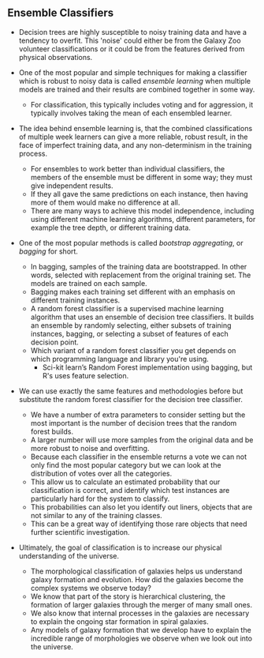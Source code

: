 ## Ensemble Classifiers

* Decision trees are highly susceptible to noisy training data and have a tendency to overfit. This 'noise' could either be from the Galaxy Zoo volunteer classifications or it could be from the features derived from physical observations.

* One of the most popular and simple techniques for making a classifier which is robust to noisy data is called _ensemble learning_ when multiple models are trained and their results are combined together in some way.
    - For classification, this typically includes voting and for aggression, it typically involves taking the mean of each ensembled learner. 

* The idea behind ensemble learning is, that the combined classifications of multiple week learners can give a more reliable, robust result, in the face of imperfect training data, and any non-determinism in the training process.
    - For ensembles to work better than individual classifiers, the members of the ensemble must be different in some way; they must give independent results.
    - If they all gave the same predictions on each instance, then having more of them would make no difference at all.
    - There are many ways to achieve this model independence, including using different machine learning algorithms, different parameters, for example the tree depth, or different training data.

* One of the most popular methods is called _bootstrap aggregating_, or _bagging_ for short. 
    - In bagging, samples of the training data are bootstrapped. In other words, selected with replacement from the original training set. The models are trained on each sample. 
    - Bagging makes each training set different with an emphasis on different training instances.
    - A random forest classifier is a supervised machine learning algorithm that uses an ensemble of decision tree classifiers. It builds an ensemble by randomly selecting, either subsets of training instances, bagging, or selecting a subset of features of each decision point.
    - Which variant of a random forest classifier you get depends on which programming language and library you're using.
        - Sci-kit learn’s Random Forest implementation using bagging, but R's uses feature selection.

* We can use exactly the same features and methodologies before but substitute the random forest classifier for the decision tree classifier.
    - We have a number of extra parameters to consider setting but the most important is the number of decision trees that the random forest builds.
    - A larger number will use more samples from the original data and be more robust to noise and overfitting. 
    - Because each classifier in the ensemble returns a vote we can not only find the most popular category but we can look at the distribution of votes over all the categories.
    - This allow us to calculate an estimated probability that our classification is correct, and identify which test instances are particularly hard for the system to classify.
    - This probabilities can also let you identify out liners, objects that are not similar to any of the training classes.
    - This can be a great way of identifying those rare objects that need further scientific investigation. 

* Ultimately, the goal of classification is to increase our
physical understanding of the universe. 
    - The morphological classification of galaxies helps us understand galaxy formation and evolution. How did the galaxies become the complex systems we observe today?
    - We know that part of the story is hierarchical clustering, the formation of larger galaxies through the merger of many small ones.
    - We also know that internal processes in the galaxies are necessary to explain the ongoing star formation in spiral galaxies.
    - Any models of galaxy formation that we develop have to explain the incredible range of morphologies we observe when we look out into the universe. 